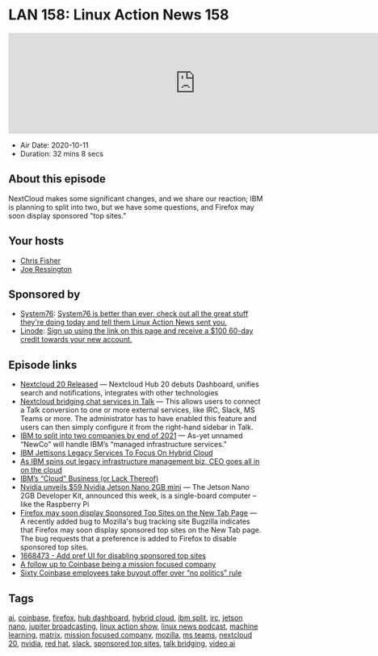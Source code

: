 # LAN 158: Linux Action News 158

<iframe src="https://player.fireside.fm/v2/DAcK9LdX+da_c1p0s?theme=dark" width="740" height="200" frameborder="0" scrolling="no"></iframe>

* Air Date: 2020-10-11
* Duration: 32 mins 8 secs

## About this episode

NextCloud makes some significant changes, and we share our reaction; IBM is planning to split into two, but we have some questions, and Firefox may soon display sponsored "top sites."

## Your hosts
* [Chris Fisher](https://linuxactionnews.com/hosts/chris)
* [Joe Ressington](https://linuxactionnews.com/hosts/joe)

## Sponsored by

  * [System76](https://system76.com/): [System76 is better than ever, check out all the great stuff they're doing today and tell them Linux Action News sent you.](https://system76.com/)
  * [Linode](http://linode.com/lan): [Sign up using the link on this page and receive a $100 60-day credit towards your new account. ](http://linode.com/lan)



## Episode links

  * [Nextcloud 20 Released](https://nextcloud.com/blog/nextcloud-hub-20-debuts-dashboard-unifies-search-and-notifications-integrates-with-other-technologies/ "Nextcloud 20 Released") — Nextcloud Hub 20 debuts Dashboard, unifies search and notifications, integrates with other technologies
  * [Nextcloud bridging chat services in Talk](https://cloud.nextcloud.com/s/FAw4NCg32xz4WAj "Nextcloud bridging chat services in Talk") — This allows users to connect a Talk conversion to one or more external services, like IRC, Slack, MS Teams or more. The administrator has to have enabled this feature and users can then simply configure it from the right-hand sidebar in Talk.
  * [IBM to split into two companies by end of 2021](https://arstechnica.com/information-technology/2020/10/ibm-to-split-into-two-companies-by-the-end-of-2021/ "IBM to split into two companies by end of 2021") — As-yet unnamed “NewCo” will handle IBM’s “managed infrastructure services.”
  * [IBM Jettisons Legacy Services To Focus On Hybrid Cloud](https://www.nextplatform.com/2020/10/08/ibm-jettisons-legacy-services-to-focus-on-hybrid-cloud/ "IBM Jettisons Legacy Services To Focus On Hybrid Cloud")
  * [As IBM spins out legacy infrastructure management biz, CEO goes all in on the cloud](https://techcrunch.com/2020/10/08/as-ibm-spins-out-legacy-infrastructure-management-biz-ceo-goes-all-in-on-the-cloud/ "As IBM spins out legacy infrastructure management biz, CEO goes all in on the cloud")
  * [IBM’s “Cloud” Business (or Lack Thereof)](https://www.platformonomics.com/2020/10/ibms-cloud-business-or-lack-thereof/ "IBM’s “Cloud” Business \(or Lack Thereof\)")
  * [Nvidia unveils $59 Nvidia Jetson Nano 2GB mini](https://www.theregister.com/2020/10/06/nvidia_gtc_roundup/ "Nvidia unveils $59 Nvidia Jetson Nano 2GB mini") — The Jetson Nano 2GB Developer Kit, announced this week, is a single-board computer – like the Raspberry Pi 
  * [Firefox may soon display Sponsored Top Sites on the New Tab Page](https://www.ghacks.net/2020/10/09/firefox-may-soon-display-sponsored-top-sites-on-the-new-tab-page/ "Firefox may soon display Sponsored Top Sites on the New Tab Page") — A recently added bug to Mozilla's bug tracking site Bugzilla indicates that Firefox may soon display sponsored top sites on the New Tab page. The bug requests that a preference is added to Firefox to disable sponsored top sites.
  * [1668473 - Add pref UI for disabling sponsored top sites](https://bugzilla.mozilla.org/show_bug.cgi?id=1668473 "1668473 - Add pref UI for disabling sponsored top sites")
  * [A follow up to Coinbase being a mission focused company](https://blog.coinbase.com/a-follow-up-to-coinbase-as-a-mission-focused-company-6e7545e9aea2 "A follow up to Coinbase being a mission focused company")
  * [Sixty Coinbase employees take buyout offer over “no politics” rule](https://arstechnica.com/cars/2020/10/sixty-coinbase-employees-take-buyout-offer-over-no-politics-rule/ "Sixty Coinbase employees take buyout offer over “no politics” rule")



## Tags

[ai](https://linuxactionnews.com/tags/ai), [coinbase](https://linuxactionnews.com/tags/coinbase), [firefox](https://linuxactionnews.com/tags/firefox), [hub dashboard](https://linuxactionnews.com/tags/hub%20dashboard), [hybrid cloud](https://linuxactionnews.com/tags/hybrid%20cloud), [ibm split](https://linuxactionnews.com/tags/ibm%20split), [irc](https://linuxactionnews.com/tags/irc), [jetson nano](https://linuxactionnews.com/tags/jetson%20nano), [jupiter broadcasting](https://linuxactionnews.com/tags/jupiter%20broadcasting), [linux action show](https://linuxactionnews.com/tags/linux%20action%20show), [linux news podcast](https://linuxactionnews.com/tags/linux%20news%20podcast), [machine learning](https://linuxactionnews.com/tags/machine%20learning), [matrix](https://linuxactionnews.com/tags/matrix), [mission focused company](https://linuxactionnews.com/tags/mission%20focused%20company), [mozilla](https://linuxactionnews.com/tags/mozilla), [ms teams](https://linuxactionnews.com/tags/ms%20teams), [nextcloud 20](https://linuxactionnews.com/tags/nextcloud%2020), [nvidia](https://linuxactionnews.com/tags/nvidia), [red hat](https://linuxactionnews.com/tags/red%20hat), [slack](https://linuxactionnews.com/tags/slack), [sponsored top sites](https://linuxactionnews.com/tags/sponsored%20top%20sites), [talk bridging](https://linuxactionnews.com/tags/talk%20bridging), [video ai](https://linuxactionnews.com/tags/video%20ai)